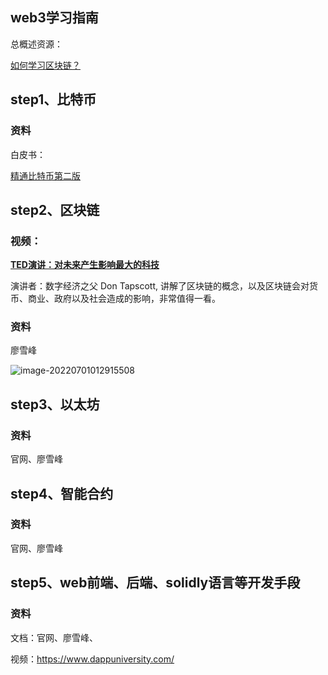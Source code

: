 ## web3学习指南

总概述资源：

[如何学习区块链？](https://www.zhihu.com/question/51047975)

## step1、比特币

### 资料

白皮书：

[精通比特币第二版](https://wizardforcel.gitbooks.io/masterbitcoin2cn/content/)

## step2、区块链

### 视频：

**[TED演讲：对未来产生影响最大的科技](https://open.163.com/newview/movie/free?pid=MC0Q7LQR3&mid=MC0Q97OP1)**

演讲者：数字经济之父 Don Tapscott, 讲解了区块链的概念，以及区块链会对货币、商业、政府以及社会造成的影响，非常值得一看。

### 资料

廖雪峰

![image-20220701012915508](https://cdn.jsdelivr.net/gh/zjrwtx/myphotos/all/image-20220701012915508.png)

## step3、以太坊

### 资料

官网、廖雪峰



## step4、智能合约

### 资料

官网、廖雪峰



## step5、web前端、后端、solidly语言等开发手段

### 资料

文档：官网、廖雪峰、

视频：https://www.dappuniversity.com/

